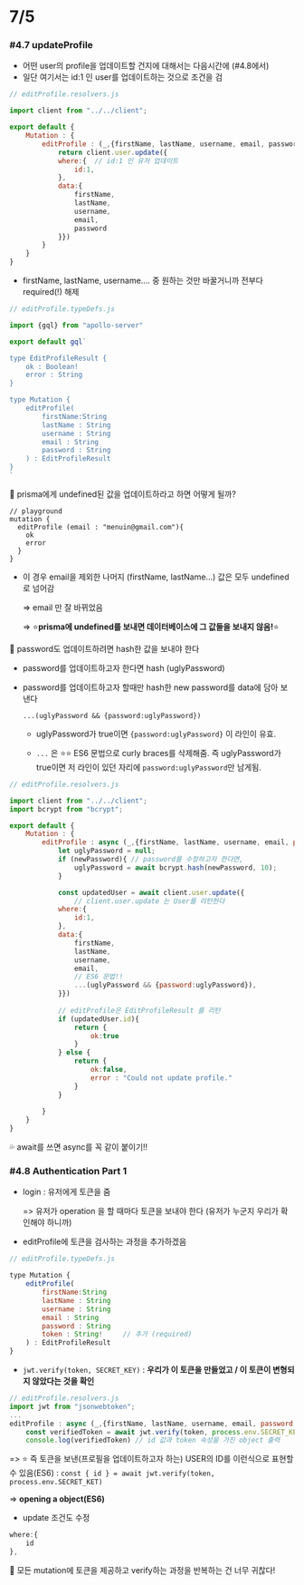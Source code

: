# 7/5

### #4.7 updateProfile

- 어떤 user의 profile을 업데이트할 건지에 대해서는 다음시간에 (#4.8에서)
- 일단 여기서는 id:1 인 user를 업데이트하는 것으로 조건을 검

```js
// editProfile.resolvers.js

import client from "../../client";

export default {
    Mutation : {
        editProfile : (_,{firstName, lastName, username, email, password}) => {
            return client.user.update({
            where:{  // id:1 인 유저 업데이트
                id:1,
            }, 
            data:{
                firstName, 
                lastName, 
                username, 
                email, 
                password
            }})
        }
    }
}
```

- firstName, lastName, username.... 중 원하는 것만 바꿀거니까 전부다 required(!) 해제

```js
// editProfile.typeDefs.js

import {gql} from "apollo-server"

export default gql`

type EditProfileResult {
    ok : Boolean!
    error : String
}

type Mutation {
    editProfile( 
        firstName:String
        lastName : String
        username : String
        email : String
        password : String
    ) : EditProfileResult
}
`
```

📌 prisma에게 undefined된 값을 업데이트하라고 하면 어떻게 될까?

```
// playground
mutation {
  editProfile (email : "menuin@gmail.com"){
  	ok
    error
  }
}
```

- 이 경우 email을 제외한 나머지 (firstName, lastName...) 값은 모두 undefined 로 넘어감

  => email 만 잘 바뀌었음 

  => ⭐**prisma에 undefined를 보내면 데이터베이스에 그 값들을 보내지 않음!**⭐



📌 password도 업데이트하려면 hash한 값을 보내야 한다 

- password를 업데이트하고자 한다면 hash (uglyPassword)

- password를 업데이트하고자 할때만 hash한 new password를 data에 담아 보낸다

   `...(uglyPassword && {password:uglyPassword})`

  - uglyPassword가 true이면 `{password:uglyPassword}` 이 라인이 유효.

  - `...` 은 ⭐⭐ ES6 문법으로 curly braces를 삭제해줌. 즉 uglyPassword가 true이면 저 라인이 있던 자리에 `password:uglyPassword`만 남게됨.

```js
// editProfile.resolvers.js

import client from "../../client";
import bcrypt from "bcrypt";

export default {
    Mutation : {
        editProfile : async (_,{firstName, lastName, username, email, password:newPassword}) => { // password를 newPassword로 rename(이 블럭 안에서)
            let uglyPassword = null;
            if (newPassword){ // password를 수정하고자 한다면,
                uglyPassword = await bcrypt.hash(newPassword, 10);
            }

            const updatedUser = await client.user.update({
                // client.user.update 는 User를 리턴한다
            where:{
                id:1,
            }, 
            data:{
                firstName, 
                lastName, 
                username, 
                email, 
                // ES6 문법!!
                ...(uglyPassword && {password:uglyPassword}),
            }})
            
            // editProfile은 EditProfileResult 를 리턴
            if (updatedUser.id){
                return {
                    ok:true
                }
            } else {
                return {
                    ok:false,
                    error : "Could not update profile."
                }
            }
            
        }
    }
}
```

💦 await를 쓰면 async를 꼭 같이 붙이기!!



### #4.8 Authentication Part 1

- login : 유저에게 토큰을 줌

  => 유저가 operation 을 할 때마다 토큰을 보내야 한다 (유저가 누군지 우리가 확인해야 하니까)

- editProfile에 토큰을 검사하는 과정을 추가하겠음

```js
// editProfile.typeDefs.js

type Mutation {
    editProfile(
        firstName:String
        lastName : String
        username : String
        email : String
        password : String
        token : String!     // 추가 (required)
    ) : EditProfileResult
}
```

- `jwt.verify(token, SECRET_KEY)` : **우리가 이 토큰을 만들었고 / 이 토큰이 변형되지 않았다는 것을 확인**

```js
// editProfile.resolvers.js
import jwt from "jsonwebtoken";
...
editProfile : async (_,{firstName, lastName, username, email, password:newPassword, token}) => {
	const verifiedToken = await jwt.verify(token, process.env.SECRET_KEY)
    console.log(verifiedToken) // id 값과 token 속성을 가진 object 출력
```

=> ⭐ 즉 토큰을 보낸(프로필을 업데이트하고자 하는) USER의 ID를 이런식으로 표현할 수 있음(ES6) :   `const { id } = await jwt.verify(token, process.env.SECRET_KET)`

=> **opening a object(ES6)**

- update 조건도 수정

```js
where:{
	id
}, 
```

📌 모든 mutation에 토큰을 제공하고 verify하는 과정을 반복하는 건 너무 귀찮다!